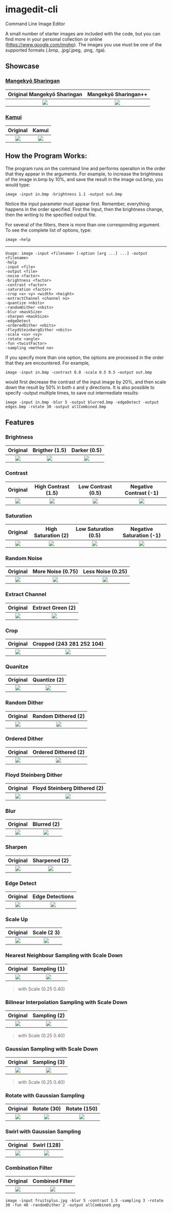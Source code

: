 # imagedit-cli
Command Line Image Editor

A	small	number	of	starter	images	are	included	with	the	code,	but	you	can	find	more
in	your	personal	collection	or	online	(https://www.google.com/imghp).	The	images
you	use	must	be	one	of	the	supported	formats	(.bmp,	.jpg/.jpeg,	.png,	.tga).

## Showcase

### [Mangekyō Sharingan](http://naruto.wikia.com/wiki/Mangeky%C5%8D_Sharingan)

|  Original Mangekyō Sharingan         |  Mangekyō Sharingan++          | 
|:-------------------------:|:-------------------------:|
|![](sample/sharingan2.jpg) | ![](output/kamui2.png)  |

### [Kamui](http://naruto.wikia.com/wiki/Kamui)

|  Original          |  Kamui          | 
|:-------------------------:|:-------------------------:|
|![](sample/sharingan.jpg) | ![](output/kamui.png)  |

## How	the	Program	Works:

The	program	runs	on	the	command	line	and
performs	operation	in	the	order	that	they	appear	in	the	arguments.	For	example,	to
increase	the	brightness	of	the	image	in.bmp	by	10%,	and	save	the	result	in	the
image	out.bmp,	you	would	type:

`image -input in.bmp -brightness 1.1 -output out.bmp`

Notice	the	input	parameter	must	appear	first.	Remember,	everything	happens	in
the	order	specified.	First	the	input,	then	the	brightness	change,	then	the	writing	to
the	specified	output	file.

For	several	of	the	filters,	there	is	more	than	one	corresponding	argument.	To	see	the
complete	list	of	options,	type:

`image –help`
__________________
```
Usage: image -input <filename> [-option [arg ...] ...] -output <filename>
-help
-input <file>
-output <file>
-noise <factor>
-brightness <factor>
-contrast <factor>
-saturation <factor>
-crop <x> <y> <width> <height>
-extractChannel <channel no>
-quantize <nbits>
-randomDither <nbits>
-blur <maskSize>
-sharpen <maskSize>
-edgeDetect
-orderedDither <nbits>
-FloydSteinbergDither <nbits>
-scale <sx> <sy>
-rotate <angle>
-fun <twistFactor>
-sampling <method no>
```

If	you	specify	more	than	one	option,	the	options	are	processed	in	the	order	that	they
are	encountered.	For	example,

`image -input in.bmp -contrast 0.8 -scale 0.5 0.5 –output out.bmp`

would	first	decrease	the	contrast	of	the	input	image	by	20%,	and	then	scale	down	the
result	by	50%	in	both	x	and	y	directions.	It	is	also	possible	to	specify	-output
multiple	times,	to	save	out	intermediate	results:

`image -input in.bmp -blur 5 -output blurred.bmp -edgeDetect
-output edges.bmp -rotate 30 -output allCombined.bmp`

## Features

### Brightness

|  Original          |  Brigther (1.5)          | Darker (0.5) |
|:-------------------------:|:-------------------------:|:-------------------------:|
|![](sample/fruitsplus.jpg) | ![](output/bright.png)    | ![](output/dim.png)   |

### Contrast

|  Original          |  High Contrast (1.5)          | Low Contrast (0.5) | Negative Contrast (-1) |
|:-------------------------:|:-------------------------:|:-------------------------:|:-------------------------:|
|![](sample/fruitsplus.jpg) | ![](output/contrast_hi.png)    | ![](output/contrast_lo.png)   | ![](output/contrast_negative.png) |

### Saturation

|  Original          |  High Saturation (2)          | Low Saturation (0.5) | Negative Saturation (-1) |
|:-------------------------:|:-------------------------:|:-------------------------:|:-------------------------:
|![](sample/fruitsplus.jpg) | ![](output/saturation_high.png)    | ![](output/saturation_low.png)   |  ![](output/saturation_negative.png) |

### Random Noise

|  Original          |  More Noise (0.75)          | Less Noise (0.25) |
|:-------------------------:|:-------------------------:|:-------------------------:|
|![](sample/fruitsplus.jpg) | ![](output/noisy.png)    | ![](output/noisy2.png)   |

### Extract Channel

|  Original          |  Extract Green (2)          | 
|:-------------------------:|:-------------------------:|
|![](sample/fruitsplus.jpg) | ![](output/extract_red.png)  |

### Crop

|  Original          |  Cropped (243 281 252 104)          | 
|:-------------------------:|:-------------------------:|
|![](sample/fruitsplus.jpg) | ![](output/crop.png)  |

### Quanitze

|  Original          |  Quantize (2)          | 
|:-------------------------:|:-------------------------:|
|![](sample/fruitsplus.jpg) | ![](output/quantized.png)  |

### Random Dither

|  Original          |  Random Dithered (2)          | 
|:-------------------------:|:-------------------------:|
|![](sample/fruitsplus.jpg) | ![](output/randomDithered.png)  |

### Ordered Dither

|  Original          |  Ordered Dithered (2)          | 
|:-------------------------:|:-------------------------:|
|![](sample/fruitsplus.jpg) | ![](output/orderedDithered.png)  |

### Floyd Steinberg Dither

|  Original          |  Floyd Steinberg Dithered (2)          | 
|:-------------------------:|:-------------------------:|
|![](sample/fruitsplus.jpg) | ![](output/fsDithered.png)  |

### Blur

|  Original          |  Blurred (2)          | 
|:-------------------------:|:-------------------------:|
|![](sample/fruitsplus.jpg) | ![](output/blurry.png)  |

### Sharpen

|  Original          |  Sharpened (2)          | 
|:-------------------------:|:-------------------------:|
|![](sample/fruitsplus.jpg) | ![](output/sharpy.png)  |

### Edge Detect

|  Original          |  Edge Detections          | 
|:-------------------------:|:-------------------------:|
|![](sample/fruitsplus.jpg) | ![](output/edgy.png)  |

### Scale Up

|  Original          |  Scale (2 3)          | 
|:-------------------------:|:-------------------------:|
|![](sample/fruitsplus.jpg) | ![](output/scaled_up.png)  |

### Nearest Neighbour Sampling with Scale Down

|  Original          |  Sampling (1) | 
|:-------------------------:|:-------------------------:|
|![](sample/fruitsplus.jpg) | ![](output/scaled_down.png)  | 
> with Scale (0.25 0.40)

### Bilinear Interpolation Sampling with Scale Down

|  Original          |  Sampling (2) | 
|:-------------------------:|:-------------------------:|
|![](sample/fruitsplus.jpg) | ![](output/scaled_down_bilinear.png)  |
> with Scale (0.25 0.40)

### Gaussian Sampling with Scale Down

|  Original          |  Sampling (3)   | 
|:-------------------------:|:-------------------------:|
|![](sample/fruitsplus.jpg) | ![](output/scaled_down_gaussian.png)  |
> with Scale (0.25 0.40)

### Rotate with Gaussian Sampling

|  Original          |  Rotate (30)   | Rotate (150)   |
|:-------------------------:|:-------------------------:|:-------------------------:|
|![](sample/fruitsplus.jpg) | ![](output/rotate_30.png)  | ![](output/rotate_150.png) |

### Swirl with Gaussian Sampling

|  Original          |  Swirl (128)   |
|:-------------------------:|:-------------------------:|
|![](sample/fruitsplus.jpg) | ![](output/swirly.png)  |

### Combination Filter

|  Original          |  Combined Filter   |
|:-------------------------:|:-------------------------:|
|![](sample/fruitsplus.jpg) | ![](output/allCombined.png)  |


`image -input fruitsplus.jpg -blur 5 -contrast 1.5 -sampling 3 -rotate 30 -fun 48 -randomDither 2 -output allCombined.png`
